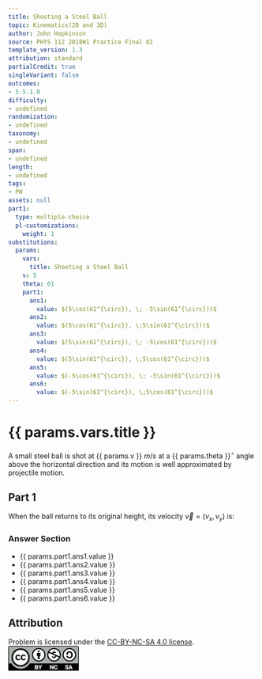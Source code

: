 ```yaml
---
title: Shooting a Steel Ball
topic: Kinematics(2D and 3D)
author: John Hopkinson
source: PHYS 112 2018W1 Practice Final Q1
template_version: 1.3
attribution: standard
partialCredit: true
singleVariant: false
outcomes:
- 5.5.1.0
difficulty:
- undefined
randomization:
- undefined
taxonomy:
- undefined
span:
- undefined
length:
- undefined
tags:
- PW
assets: null
part1:
  type: multiple-choice
  pl-customizations:
    weight: 1
substitutions:
  params:
    vars:
      title: Shooting a Steel Ball
    v: 5
    theta: 61
    part1:
      ans1:
        value: $(5\cos(61^{\circ}), \; -5\sin(61^{\circ}))$
      ans2:
        value: $(5\cos(61^{\circ}), \;5\sin(61^{\circ}))$
      ans3:
        value: $(5\sin(61^{\circ}), \; -5\cos(61^{\circ}))$
      ans4:
        value: $(5\sin(61^{\circ}), \;5\cos(61^{\circ}))$
      ans5:
        value: $(-5\cos(61^{\circ}), \; -5\sin(61^{\circ}))$
      ans6:
        value: $(-5\sin(61^{\circ}), \;5\cos(61^{\circ}))$
---
```

# {{ params.vars.title }}
A small steel ball is shot at {{ params.v }} $m/s$ at a {{ params.theta }}$^{\circ}$ angle above the horizontal direction and its motion is well approximated by projectile motion.

## Part 1

When the ball returns to its original height, its velocity $\overrightarrow{v} = (v_x, v_y)$ is:

### Answer Section

- {{ params.part1.ans1.value }}
- {{ params.part1.ans2.value }}
- {{ params.part1.ans3.value }}
- {{ params.part1.ans4.value }}
- {{ params.part1.ans5.value }}
- {{ params.part1.ans6.value }}

## Attribution

Problem is licensed under the [CC-BY-NC-SA 4.0 license](https://creativecommons.org/licenses/by-nc-sa/4.0/).<br> ![The Creative Commons 4.0 license requiring attribution-BY, non-commercial-NC, and share-alike-SA license.](https://raw.githubusercontent.com/firasm/bits/master/by-nc-sa.png)